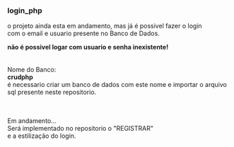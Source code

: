 ### login_php

o projeto ainda esta em andamento, mas já é possivel fazer o login <br> 
com o email e usuario presente no Banco de Dados.

**não é possivel logar com usuario e senha inexistente!**<br> <br> 
<br> 
Nome do Banco:<br> 
**crudphp** <br> 
é necessario criar um banco de dados com este nome e importar o arquivo sql  presente neste repositorio. <br> 

<br> <br> 
Em andamento...<br> 
Será implementado no repositorio o "REGISTRAR" <br> 
e a estilização do login.
